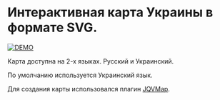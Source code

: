 # Интерактивная карта Украины в формате SVG.

<a href="http://benya.com.ua/github/jqvmap-ukraine/" title="DEMO"><img src="http://benya.com.ua/github/jqvmap-ukraine/jqvmap-ukraine.png" alt="DEMO"></a>

Карта доступна на 2-х языках. Русский и Украинский.

По умолчанию используется Украинский язык. 

Для создания карты использовался плагин <a href="https://github.com/manifestinteractive/jqvmap">JQVMap</a>.
